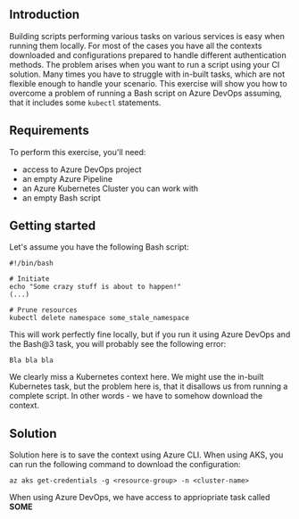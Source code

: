 ## Introduction
Building scripts performing various tasks on various services is easy when running them locally. For most of the cases you have all the contexts downloaded and configurations prepared to handle different authentication methods. The problem arises when you want to run a script using your CI solution. Many times you have to struggle with in-built tasks, which are not flexible enough to handle your scenario. This exercise will show you how to overcome a problem of running a Bash script on Azure DevOps assuming, that it includes some `kubectl` statements.
## Requirements
To perform this exercise, you'll need:
* access to Azure DevOps project
* an empty Azure Pipeline
* an Azure Kubernetes Cluster you can work with
* an empty Bash script
## Getting started
Let's assume you have the following Bash script:
```
#!/bin/bash

# Initiate 
echo "Some crazy stuff is about to happen!"
(...)

# Prune resources
kubectl delete namespace some_stale_namespace
```
This will work perfectly fine locally, but if you run it using Azure DevOps and the Bash@3 task, you will probably see the following error:
```
Bla bla bla
```
We clearly miss a Kubernetes context here. We might use the in-built Kubernetes task, but the problem here is, that it disallows us from running a complete script. In other words - we have to somehow download the context.
## Solution
Solution here is to save the context using Azure CLI. When using AKS, you can run the following command to download the configuration:
```
az aks get-credentials -g <resource-group> -n <cluster-name>
```
When using Azure DevOps, we have access to appriopriate task called **SOME**